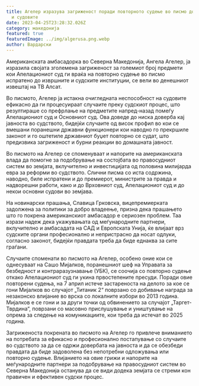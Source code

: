```yaml
---
title: Агелер изразува загриженост поради повторното судење во писмо до владата
  и судовите
date: 2023-04-25T23:28:32.026Z
category: македонија
featured: true
featuredImage: ../img/algerusa.png.webp
author: Вардарски
---
```


Американската амбасадорка во Северна Македонија, Ангела Агелер, ја изразила својата зголемена загриженост за големиот број предмети кои Апелациониот суд ги враќа на повторно судење во писмо испратено до извршните и судските институции, се вели во денешниот извештај на ТВ Алсат.

Во писмото, Агелер ја истакна очигледната неспособност на судовите ефикасно да ги процесуираат случаите преку судскиот процес, што резултираше со префрлање на предметите напред-назад помеѓу Апелациониот суд и Основниот суд. Ова доведе до ниска доверба кај јавноста во судството, бидејќи случаите од висок профил во кои се вмешани поранешни државни функционери кои наводно го прекршиле законот и го оштетиле државниот буџет повторно се судат, што предизвика загриженост и бурни реакции во домашната јавност.

Во писмото на Агелер се споменуваат и напорите на американската влада да помогне за подобрување на состојбата во правосудниот систем во земјата, вклучително и инвестицијата од половина милијарда евра за реформи во судството. Слични писма со иста содржина, наводно, биле испратени и до премиерот, министрите за правда и надворешни работи, како и до Врховниот суд, Апелациониот суд и до некои основни судови во земјава.

На новинарски прашања, Славица Грковска, вицепремиерката задолжена за политики за добро владеење, призна дека прашањето што го покрена американскиот амбасадор е сериозен проблем. Таа изрази надеж дека укажувањата од меѓународните партнери, вклучително и амбасадата на САД и Европската Унија, ќе влијаат врз судските органи професионално и непристрасно да носат одлуки, согласно законот, бидејќи правдата треба да биде еднаква за сите граѓани.

Случаите споменати во писмото на Агелер, особено оние кои се однесуваат на Сашо Мијалков, поранешниот шеф на Управата за безбедност и контраразузнавање (УБК), се соочија со повторно судење откако Апелациониот суд ги укина првостепените пресуди. Поради овие повторени судења, на 7 април истече застареноста на делото за кое се гони Мијалков во случајот „Титаник 2“ поврзано со добивање награда за незаконско влијание во врска со локалните избори во 2013 година. Мијалков е се гони и за други точки од обвинението за случајот „Таргет-Тврдина“, поврзани со масовно прислушување и уништување на опрема за следење на комуникациите, кои треба да истечат во 2025 година.

Загриженоста покрената во писмото на Агелер го привлече вниманието на потребата за ефикасно и професионално постапување со случаите во судството за да се одржи довербата на јавноста и да се обезбеди правдата да биде задоволена без непотребни одложувања или повторно судење. Влијанието на овие грижи и напорите на меѓународните партнери за подобрување на правосудниот систем во Северна Македонија останува да се види додека земјата се стреми кон правичен и ефективен судски процес.
